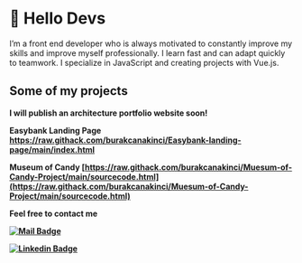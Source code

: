 # 🚀 Hello Devs

I’m a front end developer who is always motivated to constantly improve my skills and improve myself professionally. I learn fast and can adapt quickly to teamwork. I specialize in JavaScript and creating projects with Vue.js.

## Some of my projects

<b>I will publish an architecture portfolio website soon!<b>

<b>Easybank Landing Page<b>
https://raw.githack.com/burakcanakinci/Easybank-landing-page/main/index.html

<b>Museum of Candy<b>
[https://raw.githack.com/burakcanakinci/Muesum-of-Candy-Project/main/sourcecode.html](https://raw.githack.com/burakcanakinci/Muesum-of-Candy-Project/main/sourcecode.html)




Feel free to contact me

[![Mail Badge](https://img.shields.io/badge/email-c14438?style=for-the-badge&logo=Gmail&logoColor=white&link=mailto:burakakinci.bca@gmail.com)](mailto:burakakinci.bca@gmail.com)

[![Linkedin Badge](https://img.shields.io/badge/linkedin-%230077B5.svg?&style=for-the-badge&logo=linkedin&logoColor=white)](https://www.linkedin.com/in/burakcanakinci/)
